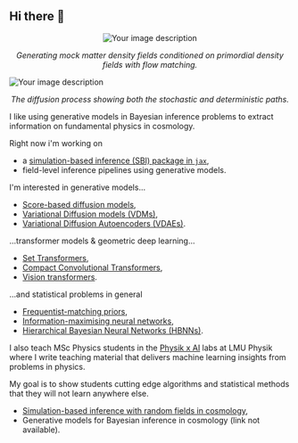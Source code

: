 ## Hi there 👋

<!-- ![diffusion_dark]([https://github.com/user-attachments/assets/37efcfc2-2995-4d2f-940f-be841a86a580](https://github.com/user-attachments/assets/7a41ea06-a46d-4990-a07d-027682c24fb9)) -->
<!--![diffusion_night](https://github.com/user-attachments/assets/7a41ea06-a46d-4990-a07d-027682c24fb9)-->
<!--![![diffusion_dark](https://github.com/user-attachments/assets/c732051a-1b2c-484e-94c6-bade90506a7a)--> 
<!--![diffusion_night](https://github.com/user-attachments/assets/37f7c8f1-9883-4d4e-8732-4105e2e3c969)-->
<!--![example_animation_multiple](https://github.com/user-attachments/assets/f3b5995e-4eeb-4b2f-bc7a-8921903ada90)-->

<p align="center">
  <picture>
    <img src="https://github.com/user-attachments/assets/f3b5995e-4eeb-4b2f-bc7a-8921903ada90" alt="Your image description">
  </picture>
</p>

<p align="center"><em>Generating mock matter density fields conditioned on primordial density fields with flow matching.</em></p>

<picture>
  <source srcset="https://github.com/user-attachments/assets/7a41ea06-a46d-4990-a07d-027682c24fb9" media="(prefers-color-scheme: dark)">
  <source srcset="https://github.com/user-attachments/assets/37efcfc2-2995-4d2f-940f-be841a86a580" media="(prefers-color-scheme: light)">
  <img src="https://github.com/user-attachments/assets/7a41ea06-a46d-4990-a07d-027682c24fb9" alt="Your image description">
</picture>

<p align="center"><em>The diffusion process showing both the stochastic and deterministic paths.</em></p>

I like using generative models in Bayesian inference problems to extract information on fundamental physics in cosmology.

Right now i'm working on
* a [simulation-based inference (SBI) package in `jax`](https://github.com/homerjed/sbiax),
* field-level inference pipelines using generative models.

I'm interested in generative models...
* [Score-based diffusion models](https://github.com/homerjed/sbgm),
* [Variational Diffusion models (VDMs)](https://github.com/homerjed/vdm),
* [Variational Diffusion Autoencoders (VDAEs)](https://github.com/homerjed/vdae).

...transformer models & geometric deep learning...
* [Set Transformers](https://github.com/homerjed/set_transformer),
* [Compact Convolutional Transformers](https://github.com/homerjed/cct),
* [Vision transformers](https://github.com/homerjed/simple_vision_transformer).

...and statistical problems in general
* [Frequentist-matching priors](https://github.com/homerjed/frequentist_matching_priors),
* [Information-maximising neural networks](https://github.com/homerjed/imnn),
* [Hierarchical Bayesian Neural Networks (HBNNs)](https://github.com/homerjed/hbnn).

I also teach MSc Physics students in the [Physik x AI](https://www.physik.lmu.de/en/studies/study-programs/ai-in-physics.html) labs at LMU Physik where I write teaching material that delivers machine learning insights from problems in physics. 

My goal is to show students cutting edge algorithms and statistical methods that they will not learn anywhere else.

* [Simulation-based inference with random fields in cosmology](https://github.com/homerjed/grf_lab),
* Generative models for Bayesian inference in cosmology (link not available).
